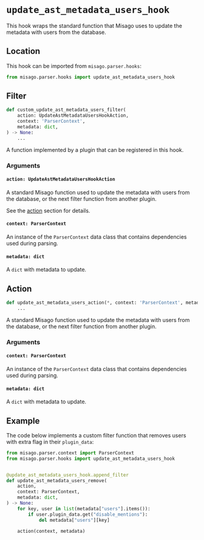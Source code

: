 # `update_ast_metadata_users_hook`

This hook wraps the standard function that Misago uses to update the metadata with users from the database.


## Location

This hook can be imported from `misago.parser.hooks`:

```python
from misago.parser.hooks import update_ast_metadata_users_hook
```


## Filter

```python
def custom_update_ast_metadata_users_filter(
    action: UpdateAstMetadataUsersHookAction,
    context: 'ParserContext',
    metadata: dict,
) -> None:
    ...
```

A function implemented by a plugin that can be registered in this hook.


### Arguments

#### `action: UpdateAstMetadataUsersHookAction`

A standard Misago function used to update the metadata with users from the database, or the next filter function from another plugin.

See the [action](#action) section for details.


#### `context: ParserContext`

An instance of the `ParserContext` data class that contains dependencies used during parsing.


#### `metadata: dict`

A `dict` with metadata to update.


## Action

```python
def update_ast_metadata_users_action(*, context: 'ParserContext', metadata: dict) -> None:
    ...
```

A standard Misago function used to update the metadata with users from the database, or the next filter function from another plugin.


### Arguments

#### `context: ParserContext`

An instance of the `ParserContext` data class that contains dependencies used during parsing.


#### `metadata: dict`

A `dict` with metadata to update.


## Example

The code below implements a custom filter function that removes users with extra flag in their `plugin_data`:

```python
from misago.parser.context import ParserContext
from misago.parser.hooks import update_ast_metadata_users_hook


@update_ast_metadata_users_hook.append_filter
def update_ast_metadata_users_remove(
    action,
    context: ParserContext,
    metadata: dict,
) -> None:
    for key, user in list(metadata["users"].items()):
        if user.plugin_data.get("disable_mentions"):
            del metadata["users"][key]

    action(context, metadata)